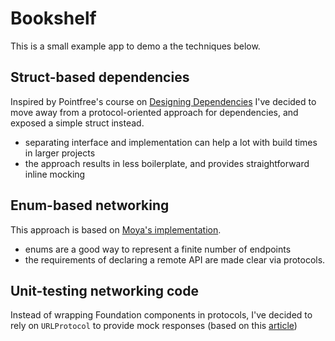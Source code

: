 # Bookshelf

This is a small example app to demo a the techniques below.

## Struct-based dependencies 
Inspired by Pointfree's course on [Designing Dependencies](https://www.pointfree.co/collections/dependencies/designing-dependencies) I've decided to move away from a protocol-oriented approach for dependencies, and exposed a simple struct instead.
* separating interface and implementation can help a lot with build times in larger projects
* the approach results in less boilerplate, and provides straightforward inline mocking

## Enum-based networking
This approach is based on [Moya's implementation](https://github.com/Moya/Moya).
* enums are a good way to represent a finite number of endpoints
* the requirements of declaring a remote API are made clear via protocols.

## Unit-testing networking code
Instead of wrapping Foundation components in protocols, I've decided to rely on `URLProtocol` to provide mock responses (based on this [article](https://www.hackingwithswift.com/articles/153/how-to-test-ios-networking-code-the-easy-way))
